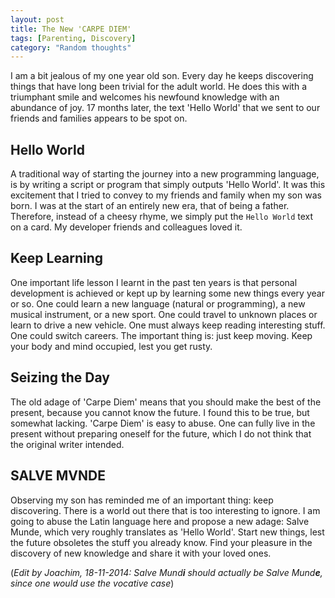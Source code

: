```yaml
---
layout: post
title: The New 'CARPE DIEM'
tags: [Parenting, Discovery]
category: "Random thoughts"
---
```

I am a bit jealous of my one year old son. Every day he keeps discovering things that have long been trivial for the adult world. He does this with a triumphant smile and welcomes his newfound knowledge with an abundance of joy. 17 months later, the text 'Hello World' that we sent to our friends and families appears to be spot on.

## Hello World

A traditional way of starting the journey into a new programming language, is by writing a script or program that simply outputs 'Hello World'. It was this excitement that I tried to convey to my friends and family when my son was born. I was at the start of an entirely new era, that of being a father. Therefore, instead of a cheesy rhyme, we simply put the `Hello World` text on a card. My developer friends and colleagues loved it.


## Keep Learning

One important life lesson I learnt in the past ten years is that personal development is achieved or kept up by learning some new things every year or so. One could learn a new language (natural or programming), a new musical instrument, or a new sport. One could travel to unknown places or learn to drive a new vehicle. One must always keep reading interesting stuff. One could switch careers. The important thing is: just keep moving. Keep your body and mind occupied, lest you get rusty.

## Seizing the Day

The old adage of 'Carpe Diem' means that you should make the best of the present, because you cannot know the future. I found this to be true, but somewhat lacking. 'Carpe Diem' is easy to abuse. One can fully live in the present without preparing oneself for the future, which I do not think that the original writer intended.

## SALVE MVNDE

Observing my son has reminded me of an important thing: keep discovering. There is a world out there that is too interesting to ignore. I am going to abuse the Latin language here and propose a new adage: Salve Munde, which very roughly translates as 'Hello World'. Start new things, lest the future obsoletes the stuff you already know. Find your pleasure in the discovery of new knowledge and share it with your loved ones.

(*Edit by Joachim, 18-11-2014: Salve Mund**i** should actually be Salve Mund**e**, since one would use the vocative case*)
